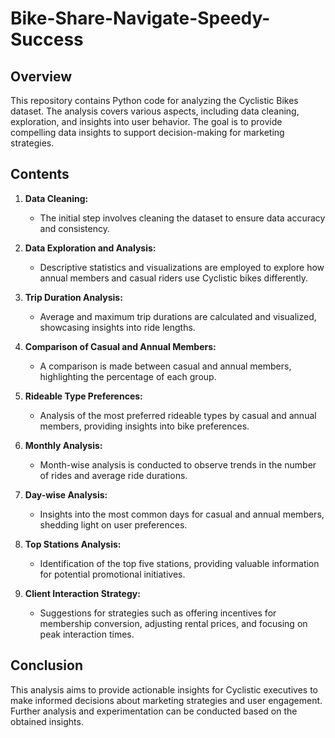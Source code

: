 # Bike-Share-Navigate-Speedy-Success

## Overview
This repository contains Python code for analyzing the Cyclistic Bikes dataset. The analysis covers various aspects, including data cleaning, exploration, and insights into user behavior. The goal is to provide compelling data insights to support decision-making for marketing strategies.

## Contents
1. **Data Cleaning:**
   - The initial step involves cleaning the dataset to ensure data accuracy and consistency.

2. **Data Exploration and Analysis:**
   - Descriptive statistics and visualizations are employed to explore how annual members and casual riders use Cyclistic bikes differently.

3. **Trip Duration Analysis:**
   - Average and maximum trip durations are calculated and visualized, showcasing insights into ride lengths.

4. **Comparison of Casual and Annual Members:**
   - A comparison is made between casual and annual members, highlighting the percentage of each group.

5. **Rideable Type Preferences:**
   - Analysis of the most preferred rideable types by casual and annual members, providing insights into bike preferences.

6. **Monthly Analysis:**
   - Month-wise analysis is conducted to observe trends in the number of rides and average ride durations.

7. **Day-wise Analysis:**
   - Insights into the most common days for casual and annual members, shedding light on user preferences.

8. **Top Stations Analysis:**
   - Identification of the top five stations, providing valuable information for potential promotional initiatives.

9. **Client Interaction Strategy:**
   - Suggestions for strategies such as offering incentives for membership conversion, adjusting rental prices, and focusing on peak interaction times.


## Conclusion
This analysis aims to provide actionable insights for Cyclistic executives to make informed decisions about marketing strategies and user engagement. Further analysis and experimentation can be conducted based on the obtained insights.

